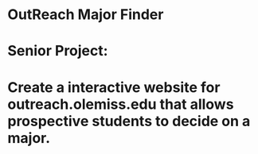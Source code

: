 # OutReach Major Finder

# Senior Project:

# Create a interactive website for outreach.olemiss.edu that allows prospective students to decide on a major.
